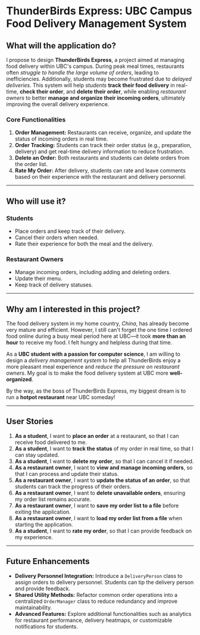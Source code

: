 # **ThunderBirds Express: UBC Campus Food Delivery Management System**

## **What will the application do?**
I propose to design **ThunderBirds Express**, a project aimed at managing food delivery within UBC's campus. During peak meal times, restaurants often *struggle to handle the large volume of orders*, leading to inefficiencies. Additionally, students may become frustrated due to *delayed deliveries*. This system will help *students* **track their food delivery** in real-time, **check their order**, and **delete their order**, while enabling *restaurant owners* to better **manage and organize their incoming orders**, ultimately improving the overall delivery experience.

### **Core Functionalities**
1. **Order Management:** Restaurants can receive, organize, and update the status of incoming orders in real time.
2. **Order Tracking:** Students can track their order status (e.g., preparation, delivery) and get real-time delivery information to reduce frustration.
3. **Delete an Order:** Both restaurants and students can delete orders from the order list.
4. **Rate My Order:** After delivery, students can rate and leave comments based on their experience with the restaurant and delivery personnel.

---

## **Who will use it?**
### **Students**
- Place orders and keep track of their delivery.  
- Cancel their orders when needed.  
- Rate their experience for both the meal and the delivery.  

### **Restaurant Owners**
- Manage incoming orders, including adding and deleting orders.  
- Update their menu.  
- Keep track of delivery statuses.

---

## **Why am I interested in this project?**
The food delivery system in my home country, *China*, has already become very mature and efficient. However, I still can't forget the one time I ordered food online during a busy meal period here at UBC—it took **more than an hour** to receive my food. I felt hungry and helpless during that time.  

As a **UBC student with a passion for computer science**, I am willing to design a *delivery management system* to help all ThunderBirds enjoy a more pleasant meal experience and *reduce the pressure on restaurant owners*. My goal is to make the food delivery system at UBC more **well-organized**.  

By the way, as the boss of ThunderBirds Express, my biggest dream is to run a **hotpot restaurant** near UBC someday!  

---

## **User Stories**
1. **As a student**, I want to **place an order** at a restaurant, so that I can receive food delivered to me.  
2. **As a student**, I want to **track the status** of my order in real time, so that I can stay updated.  
3. **As a student**, I want to **delete my order**, so that I can cancel it if needed.  
4. **As a restaurant owner**, I want to **view and manage incoming orders**, so that I can process and update their status.  
5. **As a restaurant owner**, I want to **update the status of an order**, so that students can track the progress of their orders.  
6. **As a restaurant owner**, I want to **delete unavailable orders**, ensuring my order list remains accurate.  
7. **As a restaurant owner**, I want to **save my order list to a file** before exiting the application.  
8. **As a restaurant owner**, I want to **load my order list from a file** when starting the application.  
9. **As a student**, I want to **rate my order**, so that I can provide feedback on my experience.  

---

## **Future Enhancements**
- **Delivery Personnel Integration:** Introduce a `DeliveryPerson` class to assign orders to delivery personnel. Students can tip the delivery person and provide feedback.  
- **Shared Utility Methods:** Refactor common order operations into a centralized `OrderManager` class to reduce redundancy and improve maintainability.  
- **Advanced Features:** Explore additional functionalities such as analytics for restaurant performance, delivery heatmaps, or customizable notifications for students.  
